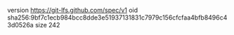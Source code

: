 version https://git-lfs.github.com/spec/v1
oid sha256:9bf7c1ecb984bcc8dde3e51937131831c7979c156cfcfaa4bfb8496c43d0526a
size 242
